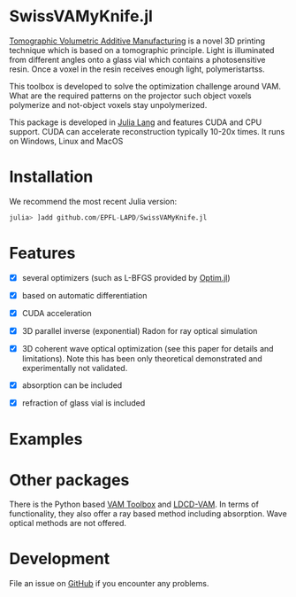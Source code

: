 # SwissVAMyKnife.jl

[Tomographic Volumetric Additive Manufacturing](https://www.nature.com/articles/s41467-020-14630-4) is a novel 3D printing technique
which is based on a tomographic principle.
Light is illuminated from different angles onto a glass vial which contains a photosensitive resin.
Once a voxel in the resin receives enough light, polymeristartss.

This toolbox is developed to solve the optimization challenge around VAM.
What are the required patterns on the projector such object voxels polymerize and not-object voxels
stay unpolymerized.

This package is developed in [Julia Lang](https://julialang.org/) and features CUDA and CPU support. CUDA can accelerate reconstruction typically 10-20x times.
It runs on Windows, Linux and MacOS

# Installation
We recommend the most recent Julia version:
```julia
julia> ]add github.com/EPFL-LAPD/SwissVAMyKnife.jl
```

# Features

* [x] several optimizers (such as L-BFGS provided by [Optim.jl](https://github.com/JuliaNLSolvers/Optim.jl))
* [x] based on automatic differentiation
* [x] CUDA acceleration
* [x] 3D parallel inverse (exponential) Radon for ray optical simulation 
* [x] 3D coherent wave optical optimization (see this paper for details and limitations). Note this has been only theoretical demonstrated and experimentally not validated.
* [x] absorption can be included
* [x] refraction of glass vial is included


# Examples


# Other packages
There is the Python based [VAM Toolbox](https://github.com/computed-axial-lithography/VAMToolbox) and [LDCD-VAM](https://github.com/facebookresearch/LDCT-VAM/). In terms of functionality, they also offer a ray based method including absorption.
Wave optical methods are not offered.

# Development
File an issue on [GitHub](https://github.com/EPFL-LAPD/SwissVAMyKnife.jl) if you encounter any problems.

